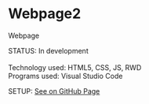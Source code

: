 # Webpage2
Webpage



STATUS: In development
<br><br>
Technology used: HTML5, CSS, JS, RWD
<br>
Programs used: Visual Studio Code


SETUP:
[See on GitHub Page](https://rafu7s.github.io/Webpage2/)
